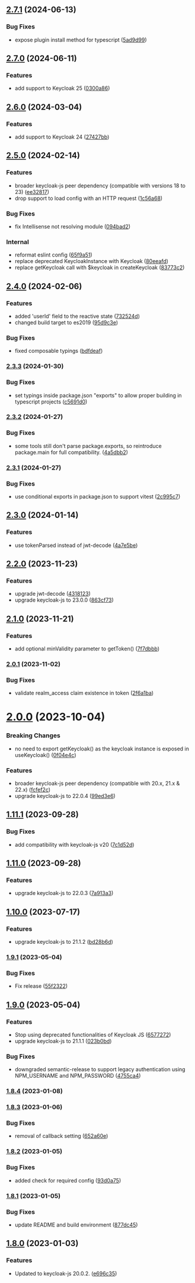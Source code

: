 ## [2.7.1](https://github.com/JoseGoncalves/vue-keycloak/compare/v2.7.0...v2.7.1) (2024-06-13)


### Bug Fixes

* expose plugin install method for typescript ([5ad9d99](https://github.com/JoseGoncalves/vue-keycloak/commit/5ad9d999ebcc241ad6b2ec5ae09bd486cac0ef4e))

## [2.7.0](https://github.com/JoseGoncalves/vue-keycloak/compare/v2.6.0...v2.7.0) (2024-06-11)


### Features

* add support to Keycloak 25 ([0300a86](https://github.com/JoseGoncalves/vue-keycloak/commit/0300a86f1c530d7fff63debb81b9f4d05a5070f0))

## [2.6.0](https://github.com/JoseGoncalves/vue-keycloak/compare/v2.5.0...v2.6.0) (2024-03-04)


### Features

* add support to Keycloak 24 ([27427bb](https://github.com/JoseGoncalves/vue-keycloak/commit/27427bb39c84a4b5b04211b31c8e65b046ff0b7e))

## [2.5.0](https://github.com/JoseGoncalves/vue-keycloak/compare/v2.4.0...v2.5.0) (2024-02-14)


### Features

* broader keycloak-js peer dependency (compatible with versions 18 to 23) ([ee32817](https://github.com/JoseGoncalves/vue-keycloak/commit/ee328177b17d5e242dd8bdd6604577a4a7ff5422))
* drop support to load config with an HTTP request ([1c56a68](https://github.com/JoseGoncalves/vue-keycloak/commit/1c56a689a6fb5624bf2bc66d6e9e5daaeb497692))


### Bug Fixes

* fix Intellisense not resolving module ([094bad2](https://github.com/JoseGoncalves/vue-keycloak/commit/094bad20663e654718f9471bc1b865580437b55a))


### Internal

* reformat eslint config ([65f9a51](https://github.com/JoseGoncalves/vue-keycloak/commit/65f9a517fa2574bd749558ace12a5663754d9370))
* replace deprecated KeycloakInstance with Keycloak ([80eeafd](https://github.com/JoseGoncalves/vue-keycloak/commit/80eeafd19a95862317f0983785e9ba427ba149d3))
* replace getKeycloak call with $keycloak in createKeycloak ([83773c2](https://github.com/JoseGoncalves/vue-keycloak/commit/83773c24b62f4f272f0fc144ea604153034becfa))

## [2.4.0](https://github.com/JoseGoncalves/vue-keycloak/compare/v2.3.3...v2.4.0) (2024-02-06)


### Features

* added 'userId' field to the reactive state ([732524d](https://github.com/JoseGoncalves/vue-keycloak/commit/732524dc0983d44b72064ca6527f2b4a22e5e67f))
* changed build target to es2019 ([95d9c3e](https://github.com/JoseGoncalves/vue-keycloak/commit/95d9c3e9af392daa81fb1d79b87f2a73ef90738d))


### Bug Fixes

* fixed composable typings ([bdfdeaf](https://github.com/JoseGoncalves/vue-keycloak/commit/bdfdeafeb892aa4165f182af2048394b93f63127))

### [2.3.3](https://github.com/JoseGoncalves/vue-keycloak/compare/v2.3.2...v2.3.3) (2024-01-30)


### Bug Fixes

* set typings inside package.json "exports" to allow proper building in typescript projects ([c5691d0](https://github.com/JoseGoncalves/vue-keycloak/commit/c5691d0f24968a39ebd3bb16c45af2529af9e8c9))

### [2.3.2](https://github.com/JoseGoncalves/vue-keycloak/compare/v2.3.1...v2.3.2) (2024-01-27)


### Bug Fixes

* some tools still don't parse package.exports, so reintroduce package.main for full compatibility. ([4a5dbb2](https://github.com/JoseGoncalves/vue-keycloak/commit/4a5dbb233c32314be5867e6022fc7320578d9465))

### [2.3.1](https://github.com/JoseGoncalves/vue-keycloak/compare/v2.3.0...v2.3.1) (2024-01-27)


### Bug Fixes

* use conditional exports in package.json to support vitest ([2c995c7](https://github.com/JoseGoncalves/vue-keycloak/commit/2c995c7a003fc0b17f6fe2f33d0536635ab21cab))

## [2.3.0](https://github.com/JoseGoncalves/vue-keycloak/compare/v2.2.0...v2.3.0) (2024-01-14)


### Features

* use tokenParsed instead of jwt-decode ([4a7e5be](https://github.com/JoseGoncalves/vue-keycloak/commit/4a7e5be6e4182ee9293cb0f7689ccae5a436d33d))

## [2.2.0](https://github.com/JoseGoncalves/vue-keycloak/compare/v2.1.0...v2.2.0) (2023-11-23)


### Features

* upgrade jwt-decode ([4318123](https://github.com/JoseGoncalves/vue-keycloak/commit/43181238bf4defa871a6773164d8c6d113bde35d))
* upgrade keycloak-js to 23.0.0 ([863cf73](https://github.com/JoseGoncalves/vue-keycloak/commit/863cf739f00cd007ba414ab049e4c775e3ecb5b5))

## [2.1.0](https://github.com/JoseGoncalves/vue-keycloak/compare/v2.0.1...v2.1.0) (2023-11-21)


### Features

* add optional minValidity parameter to getToken() ([7f7dbbb](https://github.com/JoseGoncalves/vue-keycloak/commit/7f7dbbb86b30ae3b3b47bef70089839840ac6b26))

### [2.0.1](https://github.com/JoseGoncalves/vue-keycloak/compare/v2.0.0...v2.0.1) (2023-11-02)


### Bug Fixes

* validate realm_access claim existence in token ([2f6a1ba](https://github.com/JoseGoncalves/vue-keycloak/commit/2f6a1ba75ddbcca1f7319aae46a9980b52fe274b))

# [2.0.0](https://github.com/JoseGoncalves/vue-keycloak/compare/v1.11.1...v2.0.0) (2023-10-04)


### Breaking Changes

* no need to export getKeycloak() as the keycloak instance is exposed in useKeycloak() ([0f04e4c](https://github.com/JoseGoncalves/vue-keycloak/commit/0f04e4c9292ae5c3d70cb5517e4452cd05354cac))

### Features

* broader keycloak-js peer dependency (compatible with 20.x, 21.x & 22.x) ([fcfef2c](https://github.com/JoseGoncalves/vue-keycloak/commit/fcfef2cbe4afeae0352f40fbf43f2f8435348e80))
* upgrade keycloak-js to 22.0.4 ([99ed3e6](https://github.com/JoseGoncalves/vue-keycloak/commit/99ed3e692e7d26e0a977c433ae796c9ab8645b66))

## [1.11.1](https://github.com/JoseGoncalves/vue-keycloak/compare/v1.11.0...v1.11.1) (2023-09-28)


### Bug Fixes

* add compatibility with keycloak-js v20 ([7c1d52d](https://github.com/JoseGoncalves/vue-keycloak/commit/7c1d52d3806de77f7ac2b3d11caa7df4d85486e2))

## [1.11.0](https://github.com/JoseGoncalves/vue-keycloak/compare/v1.10.0...v1.11.0) (2023-09-28)


### Features

* upgrade keycloak-js to 22.0.3 ([7a913a3](https://github.com/JoseGoncalves/vue-keycloak/commit/7a913a34e382a1c7049c5917fa27ec41bd9a050b))

## [1.10.0](https://github.com/JoseGoncalves/vue-keycloak/compare/v1.9.1...v1.10.0) (2023-07-17)


### Features

* upgrade keycloak-js to 21.1.2 ([bd28b6d](https://github.com/JoseGoncalves/vue-keycloak/commit/bd28b6d99e5b22795f1ba1f104341d12ae4bb0b8))

### [1.9.1](https://github.com/JoseGoncalves/vue-keycloak/compare/v1.9.0...v1.9.1) (2023-05-04)


### Bug Fixes

* Fix release ([55f2322](https://github.com/JoseGoncalves/vue-keycloak/commit/55f23226f9764bb3631fee2e222fdf8148f8cdb6))

## [1.9.0](https://github.com/JoseGoncalves/vue-keycloak/compare/v1.8.4...v1.9.0) (2023-05-04)


### Features

* Stop using deprecated functionalities of Keycloak JS ([6577272](https://github.com/JoseGoncalves/vue-keycloak/commit/657727249bb8abd53cb59323206e8e4053286187))
* upgrade keycloak-js to 21.1.1 ([023b0bd](https://github.com/JoseGoncalves/vue-keycloak/commit/023b0bd8305d30f1aff372ce5395b90dc94cf0e2))


### Bug Fixes

* downgraded semantic-release to support legacy authentication using NPM_USERNAME and NPM_PASSWORD ([4755ca4](https://github.com/JoseGoncalves/vue-keycloak/commit/4755ca4b367d39adc6bb2dd9235f63ce7b0cce22))

### [1.8.4](https://github.com/JoseGoncalves/vue-keycloak/compare/v1.8.3...v1.8.4) (2023-01-08)

### [1.8.3](https://github.com/JoseGoncalves/vue-keycloak/compare/v1.8.2...v1.8.3) (2023-01-06)


### Bug Fixes

* removal of callback setting ([652a60e](https://github.com/JoseGoncalves/vue-keycloak/commit/652a60e4b631c69903e3b2e49864dfdf1f9e9bab))

### [1.8.2](https://github.com/JoseGoncalves/vue-keycloak/compare/v1.8.1...v1.8.2) (2023-01-05)


### Bug Fixes

* added check for required config ([93d0a75](https://github.com/JoseGoncalves/vue-keycloak/commit/93d0a7566d26c97477f061098365178c8cd50ceb))

### [1.8.1](https://github.com/JoseGoncalves/vue-keycloak/compare/v1.8.0...v1.8.1) (2023-01-05)


### Bug Fixes

* update README and build environment ([877dc45](https://github.com/JoseGoncalves/vue-keycloak/commit/877dc451752f46ceae8eb1780acb4454bf5a254f))

## [1.8.0](https://github.com/JoseGoncalves/vue-keycloak/compare/v1.7.1...v1.8.0) (2023-01-03)


### Features

* Updated to keycloak-js 20.0.2. ([e696c35](https://github.com/JoseGoncalves/vue-keycloak/commit/e696c355d58d0dea1259c1155fdff7af8dc6ae6d))
